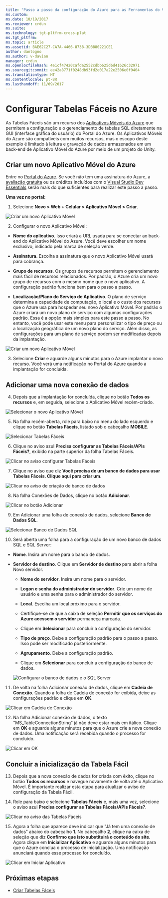 ```yaml
---
title: "Passo a passo da configuração do Azure para as Ferramentas do Visual Studio para Unity | Microsoft Docs"
ms.custom: 
ms.date: 10/19/2017
ms.reviewer: crdun
ms.suite: 
ms.technology: tgt-pltfrm-cross-plat
ms.tgt_pltfrm: 
ms.topic: article
ms.assetid: BAE62C27-CA7A-4466-8738-3DB880221CE1
author: dantogno
ms.author: v-davian
manager: crdun
ms.openlocfilehash: 4e1cf47420cafda2552cdbb625d6d41626c32971
ms.sourcegitcommit: ee42a8771f0248db93fd2e017a22e2506e0f9404
ms.translationtype: HT
ms.contentlocale: pt-BR
ms.lasthandoff: 11/09/2017
---
```

# <a name="configure-easy-tables-in-azure"></a>Configurar Tabelas Fáceis no Azure

As Tabelas Fáceis são um recurso dos [Aplicativos Móveis do Azure](https://azure.microsoft.com/services/app-service/mobile/) que permitem a configuração e o gerenciamento de tabelas SQL diretamente na GUI (interface gráfica do usuário) do Portal do Azure. Os Aplicativos Móveis do Azure são compatíveis com muitos recursos, mas o escopo deste exemplo é limitado à leitura e gravação de dados armazenados em um back-end de Aplicativo Móvel do Azure por meio de um projeto do Unity.

## <a name="create-a-new-azure-mobile-app"></a>Criar um novo Aplicativo Móvel do Azure

Entre no [Portal do Azure](https://ms.portal.azure.com). Se você não tem uma assinatura do Azure, a [avaliação gratuita](https://azure.microsoft.com/en-us/free/) ou os créditos incluídos com o [Visual Studio Dev Essentials](https://www.visualstudio.com/dev-essentials/) serão mais do que suficientes para realizar este passo a passo.

**Uma vez no portal:**

1. Selecione **Novo > Web + Celular > Aplicativo Móvel > Criar**.

  ![Criar um novo Aplicativo Móvel](media/vstu_azure-configure-easy-tables-image1.png)

2. Configurar o novo Aplicativo Móvel:

  * **Nome do aplicativo**. Isso criará a URL usada para se conectar ao back-end do Aplicativo Móvel do Azure. Você deve escolher um nome exclusivo, indicado pela marca de seleção verde.

  * **Assinatura**. Escolha a assinatura que o novo Aplicativo Móvel usará para cobrança.

  * **Grupo de recursos**. Os grupos de recursos permitem o gerenciamento mais fácil de recursos relacionados. Por padrão, o Azure cria um novo grupo de recursos com o mesmo nome que o novo aplicativo. A configuração padrão funciona bem para o passo a passo.

  *  **Localização/Plano do Serviço de Aplicativo**. O plano de serviço determina a capacidade de computação, o local e o custo dos recursos que o Azure usa para hospedar seu novo Aplicativo Móvel. Por padrão o Azure criará um novo plano de serviço com algumas configurações padrão. Essa é a opção mais simples para este passo a passo. No entanto, você pode usar este menu para personalizar o tipo de preço ou a localização geográfica de um novo plano do serviço. Além disso, as configurações para um plano de serviço podem ser modificadas depois da implantação.

  ![Criar um novo Aplicativo Móvel](media/vstu_azure-configure-easy-tables-image2.png)

3. Selecione **Criar** e aguarde alguns minutos para o Azure implantar o novo recurso. Você verá uma notificação no Portal do Azure quando a implantação for concluída.

## <a name="add-a-new-data-connection"></a>Adicionar uma nova conexão de dados

4. Depois que a implantação for concluída, clique no botão **Todos os recursos** e, em seguida, selecione o Aplicativo Móvel recém-criado.

  ![Selecionar o novo Aplicativo Móvel](media/vstu_azure-configure-easy-tables-image3.png)

5. Na folha recém-aberta, role para baixo no menu do lado esquerdo e clique no botão **Tabelas Fáceis**, listado sob o cabeçalho **MOBILE**.

  ![Selecionar Tabelas Fáceis](media/vstu_azure-configure-easy-tables-image4.png)

6. Clique no aviso azul **Precisa configurar as Tabelas Fáceis/APIs Fáceis?**, exibido na parte superior da folha Tabelas Fáceis.

  ![Clicar no aviso configurar Tabelas Fáceis](media/vstu_azure-configure-easy-tables-image5.png)

7. Clique no aviso que diz **Você precisa de um banco de dados para usar Tabelas Fáceis. Clique aqui para criar um**.

  ![Clicar no aviso de criação de banco de dados](media/vstu_azure-configure-easy-tables-image6.png)

8. Na folha Conexões de Dados, clique no botão **Adicionar**.

  ![Clicar no botão Adicionar](media/vstu_azure-configure-easy-tables-image7.png)

9. Em Adicionar uma folha de conexão de dados, selecione **Banco de Dados SQL**.

  ![Selecionar Banco de Dados SQL](media/vstu_azure-configure-easy-tables-image8.png)

10. Será aberta uma folha para a configuração de um novo banco de dados SQL e SQL Server:

  * **Nome**. Insira um nome para o banco de dados.

  * **Servidor de destino**. Clique em **Servidor de destino** para abrir a folha Novo servidor.

      * **Nome do servidor**. Insira um nome para o servidor.

      * **Logon e senha do administrador do servidor**. Crie um nome de usuário e uma senha para o administrador do servidor.

      * **Local**. Escolha um local próximo para o servidor.

      * Certifique-se de que a caixa de seleção **Permitir que os serviços do Azure acessem o servidor** permaneça marcada.

      * Clique em **Selecionar** para concluir a configuração do servidor.

    * **Tipo de preço**. Deixe a configuração padrão para o passo a passo. Isso pode ser modificado posteriormente.

    * **Agrupamento**. Deixe a configuração padrão.

    * Clique em **Selecionar** para concluir a configuração do banco de dados.

    ![Configurar o banco de dados e o SQL Server](media/vstu_azure-configure-easy-tables-image9.png)

11. De volta na folha Adicionar conexão de dados, clique em **Cadeia de Conexão**. Quando a folha de Cadeia de conexão for exibida, deixe as configurações padrão e clique em **OK**.

  ![Clicar em Cadeia de Conexão](media/vstu_azure-configure-easy-tables-image9.1.png)

12. Na folha Adicionar conexão de dados, o texto "MS_TableConnectionString" já não deve estar mais em itálico. Clique em **OK** e aguarde alguns minutos para que o Azure crie a nova conexão de dados. Uma notificação será recebida quando o processo for concluído.

  ![Clicar em OK](media/vstu_azure-configure-easy-tables-image9.2.png)

## <a name="complete-the-easy-table-initialization"></a>Concluir a inicialização da Tabela Fácil

13. Depois que a nova conexão de dados for criada com êxito, clique no botão **Todos os recursos** e navegue novamente de volta até o Aplicativo Móvel. É importante realizar esta etapa para atualizar o aviso de configuração da Tabela Fácil.

14. Role para baixo e selecione **Tabelas Fáceis** e, mais uma vez, selecione o aviso azul **Precisa configurar as Tabelas Fáceis/APIs Fáceis?**.

  ![Clicar no aviso das Tabelas Fáceis](media/vstu_azure-configure-easy-tables-image5.png)

15. Agora a folha que aparece deve indicar que "Já tem uma conexão de dados" abaixo do cabeçalho **1**. No cabeçalho **2**, clique na caixa de seleção que diz **Confirmo que isto substituirá o conteúdo do site.** Agora clique em **Inicializar Aplicativo** e aguarde alguns minutos para que o Azure conclua o processo de inicialização. Uma notificação anunciará quando esse processo for concluído.

  ![Clicar em Iniciar Aplicativo](media/vstu_azure-configure-easy-tables-image10.png)

## <a name="next-step"></a>Próximas etapas

* [Criar Tabelas Fáceis](visual-studio-tools-for-unity-azure-setup.md)
